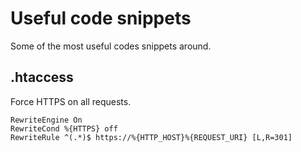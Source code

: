# Useful code snippets
Some of the most useful codes snippets around.



## .htaccess
Force HTTPS on all requests.
```
RewriteEngine On
RewriteCond %{HTTPS} off
RewriteRule ^(.*)$ https://%{HTTP_HOST}%{REQUEST_URI} [L,R=301]
```

